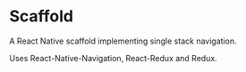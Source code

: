 # Scaffold
 
A React Native scaffold implementing single stack navigation.

Uses React-Native-Navigation, React-Redux and Redux.